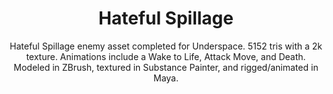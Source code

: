 ---
tags: artwork
category: creatures
layout: artwork
title: Hateful Spillage
subtitle: Hateful Spillage enemy asset completed for Underspace. 5152 tris with a 2k texture. Animations include a Wake to Life, Attack Move, and Death. Modeled in ZBrush, textured in Substance Painter, and rigged/animated in Maya.
images: [
  /media/Hateful_Spillage_Attack.png,
  /media/Hateful_Spillage_Wireframe.png,
]
youtubeURL: https://www.youtube.com/embed/1r9dNwzQDB8
---